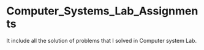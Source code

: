 # Computer_Systems_Lab_Assignments
It include all the solution of problems that I solved in Computer system Lab.
